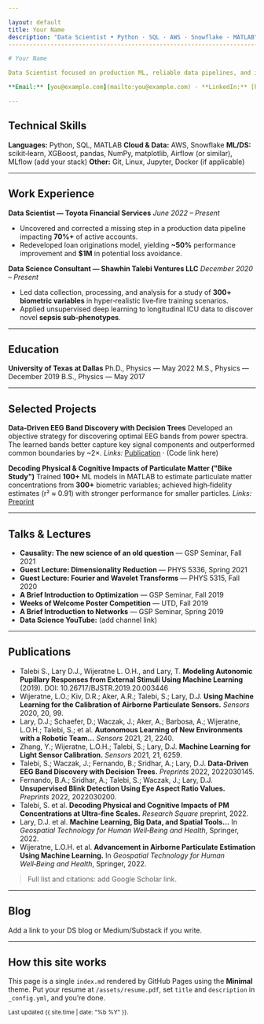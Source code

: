 ```yaml
---

layout: default
title: Your Name
description: "Data Scientist • Python · SQL · AWS · Snowflake · MATLAB"
-----------------------------------------------------------------------

# Your Name

Data Scientist focused on production ML, reliable data pipelines, and interpretable models.

**Email:** [you@example.com](mailto:you@example.com) · **LinkedIn:** [https://www.linkedin.com/in/your-link](https://www.linkedin.com/in/your-link) · **GitHub:** [https://github.com/your-handle](https://github.com/your-handle) · **Resume (PDF):** /assets/resume.pdf

---
```


## Technical Skills

**Languages:** Python, SQL, MATLAB
**Cloud & Data:** AWS, Snowflake
**ML/DS:** scikit‑learn, XGBoost, pandas, NumPy, matplotlib, Airflow (or similar), MLflow (add your stack)
**Other:** Git, Linux, Jupyter, Docker (if applicable)

---

## Work Experience

**Data Scientist — Toyota Financial Services**
*June 2022 – Present*

* Uncovered and corrected a missing step in a production data pipeline impacting **70%+** of active accounts.
* Redeveloped loan originations model, yielding **\~50%** performance improvement and **\$1M** in potential loss avoidance.

**Data Science Consultant — Shawhin Talebi Ventures LLC**
*December 2020 – Present*

* Led data collection, processing, and analysis for a study of **300+ biometric variables** in hyper‑realistic live‑fire training scenarios.
* Applied unsupervised deep learning to longitudinal ICU data to discover novel **sepsis sub‑phenotypes**.

---

## Education

**University of Texas at Dallas**
Ph.D., Physics — May 2022
M.S., Physics — December 2019
B.S., Physics — May 2017

---

## Selected Projects

**Data‑Driven EEG Band Discovery with Decision Trees**
Developed an objective strategy for discovering optimal EEG bands from power spectra. The learned bands better capture key signal components and outperformed common boundaries by \~2×.
*Links:* [Publication](#publications) · (Code link here)

**Decoding Physical & Cognitive Impacts of Particulate Matter ("Bike Study")**
Trained **100+** ML models in MATLAB to estimate particulate matter concentrations from **300+** biometric variables; achieved high‑fidelity estimates (r² ≈ 0.91) with stronger performance for smaller particles.
*Links:* [Preprint](#publications)

---

## Talks & Lectures

* **Causality: The new science of an old question** — GSP Seminar, Fall 2021
* **Guest Lecture: Dimensionality Reduction** — PHYS 5336, Spring 2021
* **Guest Lecture: Fourier and Wavelet Transforms** — PHYS 5315, Fall 2020
* **A Brief Introduction to Optimization** — GSP Seminar, Fall 2019
* **Weeks of Welcome Poster Competition** — UTD, Fall 2019
* **A Brief Introduction to Networks** — GSP Seminar, Spring 2019
* **Data Science YouTube:** (add channel link)

---

## Publications

* Talebi S., Lary D.J., Wijeratne L. O.H., and Lary, T. **Modeling Autonomic Pupillary Responses from External Stimuli Using Machine Learning** (2019). DOI: 10.26717/BJSTR.2019.20.003446
* Wijeratne, L.O.; Kiv, D.R.; Aker, A.R.; Talebi, S.; Lary, D.J. **Using Machine Learning for the Calibration of Airborne Particulate Sensors.** *Sensors* 2020, 20, 99.
* Lary, D.J.; Schaefer, D.; Waczak, J.; Aker, A.; Barbosa, A.; Wijeratne, L.O.H.; Talebi, S.; et al. **Autonomous Learning of New Environments with a Robotic Team…** *Sensors* 2021, 21, 2240.
* Zhang, Y.; Wijeratne, L.O.H.; Talebi, S.; Lary, D.J. **Machine Learning for Light Sensor Calibration.** *Sensors* 2021, 21, 6259.
* Talebi, S.; Waczak, J.; Fernando, B.; Sridhar, A.; Lary, D.J. **Data‑Driven EEG Band Discovery with Decision Trees.** *Preprints* 2022, 2022030145.
* Fernando, B.A.; Sridhar, A.; Talebi, S.; Waczak, J.; Lary, D.J. **Unsupervised Blink Detection Using Eye Aspect Ratio Values.** *Preprints* 2022, 2022030200.
* Talebi, S. et al. **Decoding Physical and Cognitive Impacts of PM Concentrations at Ultra‑fine Scales.** *Research Square* preprint, 2022.
* Lary, D.J. et al. **Machine Learning, Big Data, and Spatial Tools…** In *Geospatial Technology for Human Well‑Being and Health*, Springer, 2022.
* Wijeratne, L.O.H. et al. **Advancement in Airborne Particulate Estimation Using Machine Learning.** In *Geospatial Technology for Human Well‑Being and Health*, Springer, 2022.

> Full list and citations: add Google Scholar link.

---

## Blog

Add a link to your DS blog or Medium/Substack if you write.

---

## How this site works

This page is a single `index.md` rendered by GitHub Pages using the **Minimal** theme. Put your resume at `/assets/resume.pdf`, set `title` and `description` in `_config.yml`, and you’re done.

<sub>Last updated {{ site.time | date: "%b %Y" }}.</sub>
